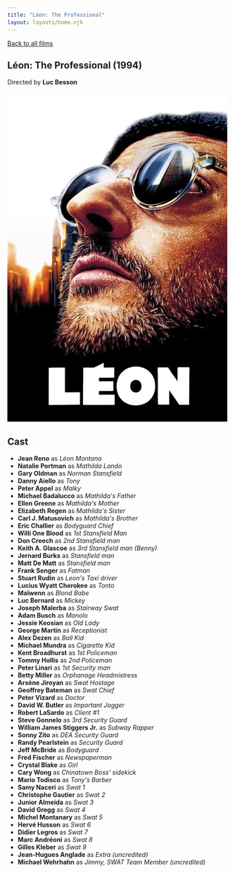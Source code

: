 ```yaml
---
title: "Léon: The Professional"
layout: layouts/home.njk
---
```


<a href="../">Back to all films</a>

<article class="film">
  <h1>Léon: The Professional (1994)</h1>

  <p class="director">
    Directed by <strong>Luc Besson</strong>
  </p>

  <img src="../films/posters/lon-the-professional.jpg" alt="">

  <h2>
    Cast
  </h2>
  <ul>
    <li><strong>Jean Reno</strong> as <em>Léon Montana</em></li>
<li><strong>Natalie Portman</strong> as <em>Mathilda Lando</em></li>
<li><strong>Gary Oldman</strong> as <em>Norman Stansfield</em></li>
<li><strong>Danny Aiello</strong> as <em>Tony</em></li>
<li><strong>Peter Appel</strong> as <em>Malky</em></li>
<li><strong>Michael Badalucco</strong> as <em>Mathilda's Father</em></li>
<li><strong>Ellen Greene</strong> as <em>Mathilda's Mother</em></li>
<li><strong>Elizabeth Regen</strong> as <em>Mathilda's Sister</em></li>
<li><strong>Carl J. Matusovich</strong> as <em>Mathilda's Brother</em></li>
<li><strong>Eric Challier</strong> as <em>Bodyguard Chief</em></li>
<li><strong>Willi One Blood</strong> as <em>1st Stansfield Man</em></li>
<li><strong>Don Creech</strong> as <em>2nd Stansfield man</em></li>
<li><strong>Keith A. Glascoe</strong> as <em>3rd Stansfield man (Benny)</em></li>
<li><strong>Jernard Burks</strong> as <em>Stansfield man</em></li>
<li><strong>Matt De Matt</strong> as <em>Stansfield man</em></li>
<li><strong>Frank Senger</strong> as <em>Fatman</em></li>
<li><strong>Stuart Rudin</strong> as <em>Leon's Taxi driver</em></li>
<li><strong>Lucius Wyatt Cherokee</strong> as <em>Tonto</em></li>
<li><strong>Maïwenn</strong> as <em>Blond Babe</em></li>
<li><strong>Luc Bernard</strong> as <em>Mickey</em></li>
<li><strong>Joseph Malerba</strong> as <em>Stairway Swat</em></li>
<li><strong>Adam Busch</strong> as <em>Manolo</em></li>
<li><strong>Jessie Keosian</strong> as <em>Old Lady</em></li>
<li><strong>George Martin</strong> as <em>Receptionist</em></li>
<li><strong>Alex Dezen</strong> as <em>Ball Kid</em></li>
<li><strong>Michael Mundra</strong> as <em>Cigarette Kid</em></li>
<li><strong>Kent Broadhurst</strong> as <em>1st Policeman</em></li>
<li><strong>Tommy Hollis</strong> as <em>2nd Policeman</em></li>
<li><strong>Peter Linari</strong> as <em>1st Security man</em></li>
<li><strong>Betty Miller</strong> as <em>Orphanage Headmistress</em></li>
<li><strong>Arsène Jiroyan</strong> as <em>Swat Hostage</em></li>
<li><strong>Geoffrey Bateman</strong> as <em>Swat Chief</em></li>
<li><strong>Peter Vizard</strong> as <em>Doctor</em></li>
<li><strong>David W. Butler</strong> as <em>Important Jogger</em></li>
<li><strong>Robert LaSardo</strong> as <em>Client #1</em></li>
<li><strong>Steve Gonnelo</strong> as <em>3rd Security Guard</em></li>
<li><strong>William James Stiggers Jr.</strong> as <em>Subway Rapper</em></li>
<li><strong>Sonny Zito</strong> as <em>DEA Security Guard</em></li>
<li><strong>Randy Pearlstein</strong> as <em>Security Guard</em></li>
<li><strong>Jeff McBride</strong> as <em>Bodyguard</em></li>
<li><strong>Fred Fischer</strong> as <em>Newspaperman</em></li>
<li><strong>Crystal Blake</strong> as <em>Girl</em></li>
<li><strong>Cary Wong</strong> as <em>Chinatown Boss' sidekick</em></li>
<li><strong>Mario Todisco</strong> as <em>Tony's Barber</em></li>
<li><strong>Samy Naceri</strong> as <em>Swat 1</em></li>
<li><strong>Christophe Gautier</strong> as <em>Swat 2</em></li>
<li><strong>Junior Almeida</strong> as <em>Swat 3</em></li>
<li><strong>David Gregg</strong> as <em>Swat 4</em></li>
<li><strong>Michel Montanary</strong> as <em>Swat 5</em></li>
<li><strong>Hervé Husson</strong> as <em>Swat 6</em></li>
<li><strong>Didier Legros</strong> as <em>Swat 7</em></li>
<li><strong>Marc Andréoni</strong> as <em>Swat 8</em></li>
<li><strong>Gilles Kleber</strong> as <em>Swat 9</em></li>
<li><strong>Jean-Hugues Anglade</strong> as <em>Extra (uncredited)</em></li>
<li><strong>Michael Wehrhahn</strong> as <em>Jimmy, SWAT Team Member (uncredited)</em></li>
  </ul>
</article>

